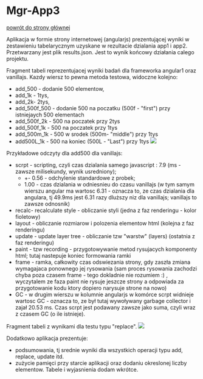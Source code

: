 Mgr-App3
================

[powrót do strony głównej](https://github.com/krzysiekdz/mgr-main) <br>

Aplikacja w formie strony internetowej (angularjs) prezentującej wyniki w zestawieniu tabelarycznym uzyskane w rezultacie dzialania app1 i app2. Przetwarzany jest plik results.json. Jest to wynik końcowy działania calego projektu.



Fragment tabeli reprezentujacej wyniki badań dla frameworka angular1 oraz vanillajs. Kazdy wiersz to pewna metoda testowa, widoczne kolejno: 
- add_500 - dodanie 500 elementow, 
- add_1k - 1tys,
- add_2k-  2tys,
- add_500f_500 - dodanie 500 na poczatku (500f - "first") przy istniejaych 500 elementach 
- add_500f_2k - 500 na poczatek przy 2tys
- add_500f_1k - 500 na poczatek przy 1tys 
- add_500m_1k - 500 w srodek (500m- "middle") przy 1tys 
- add500L_1k - 500 na koniec (500L - "Last") przy 1tys 
![](http://i.imgur.com/Ty3pF0G.png)


Przykładowe odczyty dla add500 dla vanillajs: 
- scrpt - scripting, czyli czas dzialania samego javascript : 7.9 (ms - zawsze milisekundy, wynik usredniony); 
	- +- 0.56 - odchylenie standardowe z probek; 
	- 1.00 - czas dzialania w odniesnieu do czasu vanillajs (w tym samym wierszu angular ma wartosc 6.31 - oznacza to, ze czas dzialania dla angulara, tj 49.9ms jest 6.31 razy dluższy niz dla vanillajs; vanillajs to zawsze odnosnik)
- recalc- recalculate style - obliczanie styli (jedna z faz renderingu - kolor fioletowy)
- layout - obliczanie rozmiarow i polozenia elementow html (kolejna z faz renderingu)
- update - update layer tree - obliczanie tzw "warstw" (layers) (ostatnia z faz renderingu)
- paint - tzw recording - przygotowywanie metod rysujacych komponenty html; tutaj nastepuje koniec formowania ramki 
- frame - ramka, całkowity czas odswiezania strony, gdy zaszła zmiana wymagajaca ponownego jej rysowania (sam proces rysowania zachodzi chyba poza czasem frame - tego dokladnie nie rozumiem :) , wyczytalem ze faza paint nie rysuje jeszcze strony a odpowiada za przygotowanie kodu ktory dopiero narysuje strone na nowo)
- GC - w drugim wierszu w kolumnie angularjs w komórce scrpt widnieje wartosc GC - oznacza to, ze był tutaj wywoływany garbage collector i zajał 20.53 ms. Czas scrpt jest podawany zawsze jako suma, czyli wraz z czasem GC (o ile istnieje).


Fragment tabeli z wynikami dla testu typu "replace".
![](http://i.imgur.com/e4S7sfs.png)


Dodatkowo aplikacja prezentuje:
- podsumowania, tj srednie wyniki dla wszystkich operacji typu add, replace, update itd. 
- zużycie pamięci przy starcie aplikacji oraz dodaniu okreslonej liczby elementow. Tabele i wyjasnienia dodam wkrótce.

